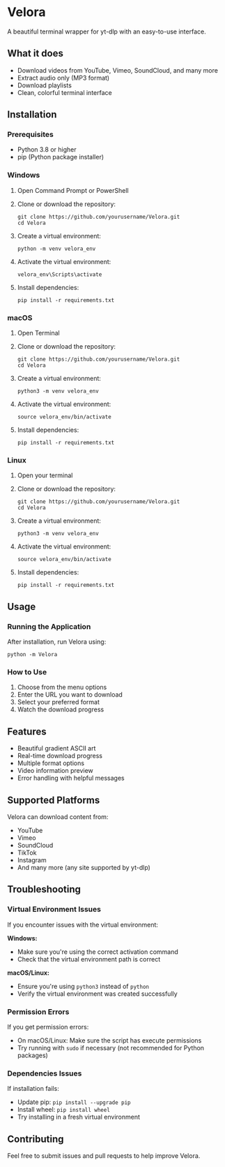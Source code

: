 # Velora

A beautiful terminal wrapper for yt-dlp with an easy-to-use interface.

## What it does

- Download videos from YouTube, Vimeo, SoundCloud, and many more
- Extract audio only (MP3 format)
- Download playlists
- Clean, colorful terminal interface

## Installation

### Prerequisites

- Python 3.8 or higher
- pip (Python package installer)

### Windows

1. Open Command Prompt or PowerShell
2. Clone or download the repository:
   ```
   git clone https://github.com/yourusername/Velora.git
   cd Velora
   ```

3. Create a virtual environment:
   ```
   python -m venv velora_env
   ```

4. Activate the virtual environment:
   ```
   velora_env\Scripts\activate
   ```

5. Install dependencies:
   ```
   pip install -r requirements.txt
   ```

### macOS

1. Open Terminal
2. Clone or download the repository:
   ```
   git clone https://github.com/yourusername/Velora.git
   cd Velora
   ```

3. Create a virtual environment:
   ```
   python3 -m venv velora_env
   ```

4. Activate the virtual environment:
   ```
   source velora_env/bin/activate
   ```

5. Install dependencies:
   ```
   pip install -r requirements.txt
   ```

### Linux

1. Open your terminal
2. Clone or download the repository:
   ```
   git clone https://github.com/yourusername/Velora.git
   cd Velora
   ```

3. Create a virtual environment:
   ```
   python3 -m venv velora_env
   ```

4. Activate the virtual environment:
   ```
   source velora_env/bin/activate
   ```

5. Install dependencies:
   ```
   pip install -r requirements.txt
   ```

## Usage

### Running the Application

After installation, run Velora using:

```
python -m Velora
```

### How to Use

1. Choose from the menu options
2. Enter the URL you want to download
3. Select your preferred format
4. Watch the download progress

## Features

- Beautiful gradient ASCII art
- Real-time download progress
- Multiple format options
- Video information preview
- Error handling with helpful messages

## Supported Platforms

Velora can download content from:
- YouTube
- Vimeo
- SoundCloud
- TikTok
- Instagram
- And many more (any site supported by yt-dlp)

## Troubleshooting

### Virtual Environment Issues

If you encounter issues with the virtual environment:

**Windows:**
- Make sure you're using the correct activation command
- Check that the virtual environment path is correct

**macOS/Linux:**
- Ensure you're using `python3` instead of `python`
- Verify the virtual environment was created successfully

### Permission Errors

If you get permission errors:
- On macOS/Linux: Make sure the script has execute permissions
- Try running with `sudo` if necessary (not recommended for Python packages)

### Dependencies Issues

If installation fails:
- Update pip: `pip install --upgrade pip`
- Install wheel: `pip install wheel`
- Try installing in a fresh virtual environment

## Contributing

Feel free to submit issues and pull requests to help improve Velora.

